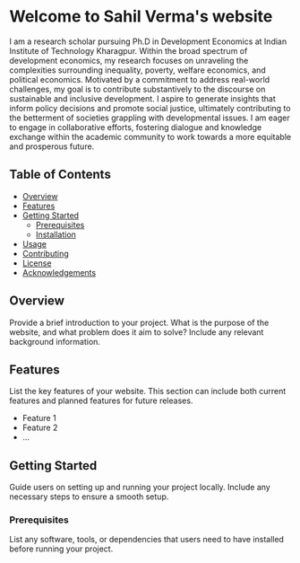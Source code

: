 # Welcome to Sahil Verma's website 

I am a research scholar pursuing Ph.D in Development Economics at Indian Institute of Technology Kharagpur. Within the broad spectrum of development economics, my research focuses on unraveling the complexities surrounding inequality, poverty, welfare economics, and political economics. Motivated by a commitment to address real-world challenges, my goal is to contribute substantively to the discourse on sustainable and inclusive development. I aspire to generate insights that inform policy decisions and promote social justice, ultimately contributing to the betterment of societies grappling with developmental issues. I am eager to engage in collaborative efforts, fostering dialogue and knowledge exchange within the academic community to work towards a more equitable and prosperous future.

## Table of Contents

- [Overview](#overview)
- [Features](#features)
- [Getting Started](#getting-started)
  - [Prerequisites](#prerequisites)
  - [Installation](#installation)
- [Usage](#usage)
- [Contributing](#contributing)
- [License](#license)
- [Acknowledgements](#acknowledgements)

## Overview

Provide a brief introduction to your project. What is the purpose of the website, and what problem does it aim to solve? Include any relevant background information.

## Features

List the key features of your website. This section can include both current features and planned features for future releases.

- Feature 1
- Feature 2
- ...

## Getting Started

Guide users on setting up and running your project locally. Include any necessary steps to ensure a smooth setup.

### Prerequisites

List any software, tools, or dependencies that users need to have installed before running your project.

